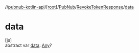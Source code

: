 //[pubnub-kotlin-api](../../../../index.md)/[[root]](../../index.md)/[PubNub](../index.md)/[RevokeTokenResponse](index.md)/[data](data.md)

# data

[js]\
abstract var [data](data.md): [Any](https://kotlinlang.org/api/latest/jvm/stdlib/kotlin/-any/index.html)?
